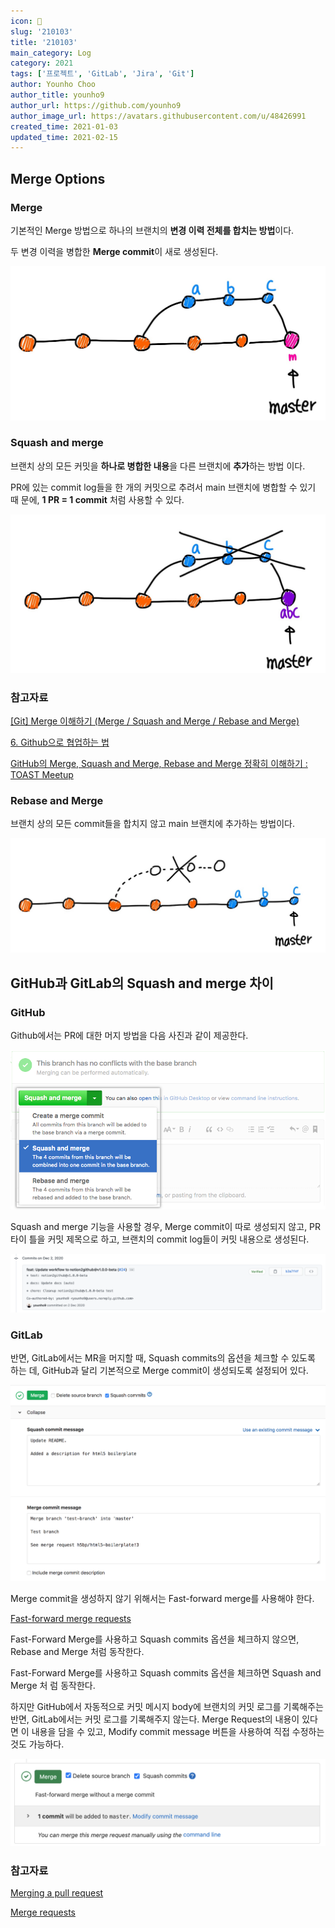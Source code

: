 ```yaml
---
icon: 📆
slug: '210103'
title: '210103'
main_category: Log
category: 2021
tags: ['프로젝트', 'GitLab', 'Jira', 'Git']
author: Younho Choo
author_title: younho9
author_url: https://github.com/younho9
author_image_url: https://avatars.githubusercontent.com/u/48426991
created_time: 2021-01-03
updated_time: 2021-02-15
---
```


## Merge Options

### Merge

기본적인 Merge 방법으로 하나의 브랜치의 **변경 이력 전체를 합치는 방법**이다.

두 변경 이력을 병합한 **Merge commit**이 새로 생성된다.

![2021-01-03-210103-image-0](./images/2021-01-03-210103-image-0.png)

### Squash and merge

브랜치 상의 모든 커밋을 **하나로 병합한 내용**을 다른 브랜치에 **추가**하는 방법
이다.

PR에 있는 commit log들을 한 개의 커밋으로 추려서 main 브랜치에 병합할 수 있기 때
문에, **1 PR = 1 commit** 처럼 사용할 수 있다.

![2021-01-03-210103-image-1](./images/2021-01-03-210103-image-1.png)

### 참고자료

[[Git] Merge 이해하기 (Merge / Squash and Merge / Rebase and Merge)](https://im-developer.tistory.com/182)

[6. Github으로 협업하는 법](https://brunch.co.kr/@anonymdevoo/9)

[GitHub의 Merge, Squash and Merge, Rebase and Merge 정확히 이해하기 : TOAST Meetup](https://meetup.toast.com/posts/122)

### Rebase and Merge

브랜치 상의 모든 commit들을 합치지 않고 main 브랜치에 추가하는 방법이다.

![2021-01-03-210103-image-2](./images/2021-01-03-210103-image-2.png)

## GitHub과 GitLab의 Squash and merge 차이

### GitHub

Github에서는 PR에 대한 머지 방법을 다음 사진과 같이 제공한다.

![2021-01-03-210103-image-3](./images/2021-01-03-210103-image-3.png)

Squash and merge 기능을 사용할 경우, Merge commit이 따로 생성되지 않고, PR 타이
틀을 커밋 제목으로 하고, 브랜치의 commit log들이 커밋 내용으로 생성된다.

![2021-01-03-210103-image-4](./images/2021-01-03-210103-image-4.png)

### GitLab

반면, GitLab에서는 MR을 머지할 때, Squash commits의 옵션을 체크할 수 있도록 하는
데, GitHub과 달리 기본적으로 Merge commit이 생성되도록 설정되어 있다.

![2021-01-03-210103-image-5](./images/2021-01-03-210103-image-5.png)

Merge commit을 생성하지 않기 위해서는 Fast-forward merge를 사용해야 한다.

[Fast-forward merge requests](https://docs.gitlab.com/ee/user/project/merge_requests/fast_forward_merge.html#enabling-fast-forward-merges)

Fast-Forward Merge를 사용하고 Squash commits 옵션을 체크하지 않으면, Rebase and
Merge 처럼 동작한다.

Fast-Forward Merge를 사용하고 Squash commits 옵션을 체크하면 Squash and Merge 처
럼 동작한다.

하지만 GitHub에서 자동적으로 커밋 메시지 body에 브랜치의 커밋 로그를 기록해주는
반면, GitLab에서는 커밋 로그를 기록해주지 않는다. Merge Request의 내용이 있다면
이 내용을 담을 수 있고, Modify commit message 버튼을 사용하여 직접 수정하는 것도
가능하다.

![2021-01-03-210103-image-6](./images/2021-01-03-210103-image-6.png)

### 참고자료

[Merging a pull request](https://docs.github.com/en/free-pro-team@latest/github/collaborating-with-issues-and-pull-requests/merging-a-pull-request)

[Merge requests](https://docs.gitlab.com/ee/user/project/merge_requests/)
